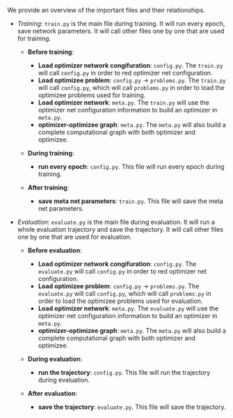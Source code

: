 We provide an overview of the important files and their relationships.

* *Training*: `train.py` is the main file during training. It will run every epoch, save network parameters. It will call other files one by one that are used for training.
    - **Before training**:
        - **Load optimizer network congifuration**: `config.py`.  The `train.py` will call `config.py` in order to red optimizer net configuration.
        - **Load optimizee problem**: `config.py` -> `problems.py`.   The `train.py` will call `config.py`, which will call `problems.py` in order to load the optimizee problems used for training.
        - **Load optimizer network**: `meta.py`.  The `train.py` will use the optimizer net configuration information to build an optimizer in `meta.py`.
        - **optimizer-optimizee graph**: `meta.py`. The `meta.py` will also build a complete computational graph with both optimizer and optimizee.
    
    - **During training**: 
        - **run every epoch**: `config.py`. This file will run every epoch during training.
    - **After training**:
        - **save meta net parameters**: `train.py`. This file will save the meta net parameters.


* *Evaluation*: `evaluate.py` is the main file during evaluation. It will run a whole evaluation trajectory and save the trajectory. It will call other files one by one that are used for evaluation.
    - **Before evaluation**:
        - **Load optimizer network congifuration**: `config.py`.  The `evaluate.py` will call `config.py` in order to red optimizer net configuration.
        - **Load optimizee problem**: `config.py` -> `problems.py`.   The `evaluate.py` will call `config.py`, which will call `problems.py` in order to load the optimizee problems used for evaluation.
        - **Load optimizer network**: `meta.py`.  The `evaluate.py` will use the optimizer net configuration information to build an optimizer in `meta.py`.
        - **optimizer-optimizee graph**: `meta.py`. The `meta.py` will also build a complete computational graph with both optimizer and optimizee.
    
    - **During evaluation**: 
        - **run the trajectory**: `config.py`. This file will run the trajectory during evaluation.
    - **After evaluation**:
        - **save the trajectory**: `evaluate.py`. This file will save the trajectory.